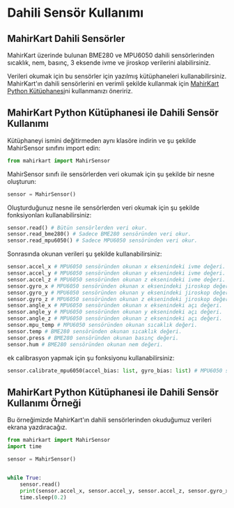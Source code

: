 # Dahili Sensör Kullanımı

## MahirKart Dahili Sensörler

MahirKart üzerinde bulunan BME280 ve MPU6050 dahili sensörlerinden sıcaklık, nem, basınç, 3 eksende ivme ve jiroskop verilerini alabilirsiniz.

Verileri okumak için bu sensörler için yazılmış kütüphaneleri kullanabilirsiniz. MahirKart'ın dahili sensörlerini en verimli şekilde kullanmak için [MahirKart Python Kütüphanesi](https://github.com/BilalAlpaslan/mahirkart-lib/blob/main/mahirkart.py)ni kullanmanızı öneririz.


## MahirKart Python Kütüphanesi ile Dahili Sensör Kullanımı

Kütüphaneyi ismini değitirmeden aynı klasöre indirin ve şu şekilde MahirSensor sınıfını import edin:

``` python
from mahirkart import MahirSensor
```

MahirSensor sınıfı ile sensörlerden veri okumak için şu şekilde bir nesne oluşturun:

``` python
sensor = MahirSensor()
```

Oluşturduğunuz nesne ile sensörlerden veri okumak için şu şekilde fonksiyonları kullanabilirsiniz:

``` python
sensor.read() # Bütün sensörlerden veri okur.
sensor.read_bme280() # Sadece BME280 sensöründen veri okur.
sensor.read_mpu6050() # Sadece MPU6050 sensöründen veri okur.
```

Sonrasında okunan verileri şu şekilde kullanabilirsiniz:

``` python
sensor.accel_x # MPU6050 sensöründen okunan x eksenindeki ivme değeri.
sensor.accel_y # MPU6050 sensöründen okunan y eksenindeki ivme değeri.
sensor.accel_z # MPU6050 sensöründen okunan z eksenindeki ivme değeri.
sensor.gyro_x # MPU6050 sensöründen okunan x eksenindeki jiroskop değeri.
sensor.gyro_y # MPU6050 sensöründen okunan y eksenindeki jiroskop değeri.
sensor.gyro_z # MPU6050 sensöründen okunan z eksenindeki jiroskop değeri.
sensor.angle_x # MPU6050 sensöründen okunan x eksenindeki açı değeri.
sensor.angle_y # MPU6050 sensöründen okunan y eksenindeki açı değeri.
sensor.angle_z # MPU6050 sensöründen okunan z eksenindeki açı değeri.
sensor.mpu_temp # MPU6050 sensöründen okunan sıcaklık değeri.
sensor.temp # BME280 sensöründen okunan sıcaklık değeri.
sensor.press # BME280 sensöründen okunan basınç değeri.
sensor.hum # BME280 sensöründen okunan nem değeri.
```

ek calibrasyon yapmak için şu fonksiyonu kullanabilirsiniz:

``` python
sensor.calibrate_mpu6050(accel_bias: list, gyro_bias: list) # MPU6050 sensörünü calibrasyon yapar.
```

## MahirKart Python Kütüphanesi ile Dahili Sensör Kullanımı Örneği

Bu örneğimizde MahirKart'ın dahili sensörlerinden okuduğumuz verileri ekrana yazdıracağız.

``` python
from mahirkart import MahirSensor
import time

sensor = MahirSensor()


while True:
    sensor.read()
    print(sensor.accel_x, sensor.accel_y, sensor.accel_z, sensor.gyro_x, sensor.gyro_y, sensor.gyro_z, sensor.angle_x, sensor.angle_y, sensor.angle_z, sensor.mpu_temp, sensor.temp, sensor.press, sensor.hum)
    time.sleep(0.2)
```